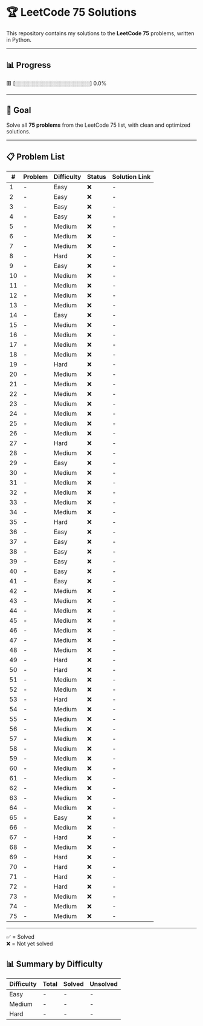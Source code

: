 # 🏆 LeetCode 75 Solutions

This repository contains my solutions to the **LeetCode 75** problems, written in Python.

---

## 📊 Progress
🟥 [░░░░░░░░░░░░░░░░░░░░] 0.0%




---

## 🎯 Goal
Solve all **75 problems** from the LeetCode 75 list, with clean and optimized solutions.

---

## 📋 Problem List

| #  | Problem | Difficulty | Status | Solution Link |
|----|---------|------------|--------|---------------|
| 1  | - | Easy | ❌ | - |
| 2  | - | Easy | ❌ | - |
| 3  | - | Easy | ❌ | - |
| 4  | - | Easy | ❌ | - |
| 5  | - | Medium | ❌ | - |
| 6  | - | Medium | ❌ | - |
| 7  | - | Medium | ❌ | - |
| 8  | - | Hard | ❌ | - |
| 9  | - | Easy | ❌ | - |
| 10 | - | Medium | ❌ | - |
| 11 | - | Medium | ❌ | - |
| 12 | - | Medium | ❌ | - |
| 13 | - | Medium | ❌ | - |
| 14 | - | Easy | ❌ | - |
| 15 | - | Medium | ❌ | - |
| 16 | - | Medium | ❌ | - |
| 17 | - | Medium | ❌ | - |
| 18 | - | Medium | ❌ | - |
| 19 | - | Hard | ❌ | - |
| 20 | - | Medium | ❌ | - |
| 21 | - | Medium | ❌ | - |
| 22 | - | Medium | ❌ | - |
| 23 | - | Medium | ❌ | - |
| 24 | - | Medium | ❌ | - |
| 25 | - | Medium | ❌ | - |
| 26 | - | Medium | ❌ | - |
| 27 | - | Hard | ❌ | - |
| 28 | - | Medium | ❌ | - |
| 29 | - | Easy | ❌ | - |
| 30 | - | Medium | ❌ | - |
| 31 | - | Medium | ❌ | - |
| 32 | - | Medium | ❌ | - |
| 33 | - | Medium | ❌ | - |
| 34 | - | Medium | ❌ | - |
| 35 | - | Hard | ❌ | - |
| 36 | - | Easy | ❌ | - |
| 37 | - | Easy | ❌ | - |
| 38 | - | Easy | ❌ | - |
| 39 | - | Easy | ❌ | - |
| 40 | - | Easy | ❌ | - |
| 41 | - | Easy | ❌ | - |
| 42 | - | Medium | ❌ | - |
| 43 | - | Medium | ❌ | - |
| 44 | - | Medium | ❌ | - |
| 45 | - | Medium | ❌ | - |
| 46 | - | Medium | ❌ | - |
| 47 | - | Medium | ❌ | - |
| 48 | - | Medium | ❌ | - |
| 49 | - | Hard | ❌ | - |
| 50 | - | Hard | ❌ | - |
| 51 | - | Medium | ❌ | - |
| 52 | - | Medium | ❌ | - |
| 53 | - | Hard | ❌ | - |
| 54 | - | Medium | ❌ | - |
| 55 | - | Medium | ❌ | - |
| 56 | - | Medium | ❌ | - |
| 57 | - | Medium | ❌ | - |
| 58 | - | Medium | ❌ | - |
| 59 | - | Medium | ❌ | - |
| 60 | - | Medium | ❌ | - |
| 61 | - | Medium | ❌ | - |
| 62 | - | Medium | ❌ | - |
| 63 | - | Medium | ❌ | - |
| 64 | - | Medium | ❌ | - |
| 65 | - | Easy | ❌ | - |
| 66 | - | Medium | ❌ | - |
| 67 | - | Hard | ❌ | - |
| 68 | - | Medium | ❌ | - |
| 69 | - | Hard | ❌ | - |
| 70 | - | Hard | ❌ | - |
| 71 | - | Hard | ❌ | - |
| 72 | - | Hard | ❌ | - |
| 73 | - | Medium | ❌ | - |
| 74 | - | Medium | ❌ | - |
| 75 | - | Medium | ❌ | - |

---

✅ = Solved  
❌ = Not yet solved  


## 📊 Summary by Difficulty

| Difficulty | Total | Solved | Unsolved |
|------------|-------|--------|----------|
| Easy       | -     | -      | -        |
| Medium     | -     | -      | -        |
| Hard       | -     | -      | -        |
